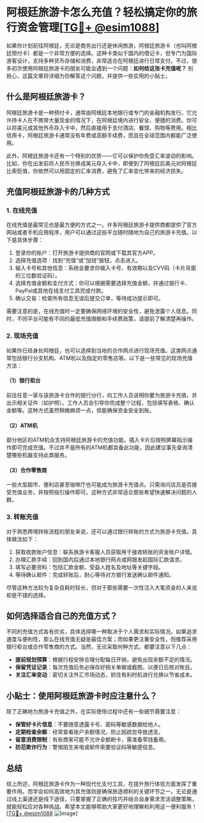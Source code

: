 # 阿根廷旅游卡怎么充值？轻松搞定你的旅行资金管理[[TG💪+ @esim1088](https://t.me/s/esim1088)]

如果你计划前往阿根廷，无论是商务出行还是休闲旅游，阿根廷旅游卡（也叫阿根廷预付卡）都是一个非常方便的选择。这种卡类似于国内的借记卡，但专门为国际游客设计，支持多种货币存储和消费，非常适合在阿根廷进行日常支付。不过，很多初次使用阿根廷旅游卡的朋友可能会遇到一个问题：**如何给这张卡充值呢？** 别担心，这篇文章将详细为你解答这个问题，并提供一些实用的小贴士。

## 什么是阿根廷旅游卡？

阿根廷旅游卡是一种预付卡，通常由阿根廷本地银行或专门的金融机构发行。它允许持卡人在不携带大量现金的情况下，在阿根廷境内进行安全、便捷的消费。你可以将美元或其他外币存入卡中，然后直接用于支付酒店、餐馆、购物等费用。相比信用卡，阿根廷旅游卡通常没有年费或高额手续费，而且在全球范围内都能广泛使用。

此外，阿根廷旅游卡还有一个特别的优势——它可以保护你免受汇率波动的影响。比如，你在出发前将人民币兑换成美元存入卡中，即便到了阿根廷后美元对阿根廷比索贬值，你依然可以用固定的汇率消费，避免了汇率变化带来的经济损失。

## 充值阿根廷旅游卡的几种方式

### 1. 在线充值

在线充值是最常见也是最方便的方式之一。许多阿根廷旅游卡提供商都提供了官方网站或者手机应用程序，用户可以通过这些平台随时随地为自己的旅游卡充值。以下是具体步骤：

1. 登录你的账户：打开旅游卡提供商的官网或下载其官方APP。
2. 选择充值选项：找到“充值”或“加钱”按钮，点击进入。
3. 输入卡号和其他信息：系统会要求你输入卡号、有效期以及CVV码（卡片背面的三位数验证码）。
4. 选择充值金额和支付方式：你可以根据需要选择充值金额，并通过银行卡、PayPal或其他在线支付工具完成付款。
5. 确认交易：检查所有信息无误后提交订单，等待成功提示即可。

需要注意的是，在线充值时一定要确保网络环境的安全性，避免泄露个人信息。同时，不同平台可能有不同的最低充值限额和手续费政策，请提前了解清楚再操作。

### 2. 现场充值

如果你已经身处阿根廷，也可以选择到当地的合作网点进行现场充值。这类网点通常包括银行分支机构、ATM机以及指定的零售店等。以下是一些常见的现场充值方法：

#### （1）银行柜台

前往任意一家与该旅游卡合作的银行分行，向工作人员说明你要为旅游卡充值，并出示相关证件（如护照）。工作人员会引导你完成整个过程，包括填写表格、确认金额等。这种方式虽然稍微麻烦一点，但能确保资金安全到账。

#### （2）ATM机

部分地区的ATM机会支持阿根廷旅游卡的充值功能。插入卡片后按照屏幕指示操作即可完成充值。不过并不是所有的ATM机都具备此功能，因此建议事先查询清楚哪些机器支持此类服务。

#### （3）合作零售商

一些大型超市、便利店甚至咖啡厅也可能成为旅游卡充值点。只需询问店员是否接受充值业务，并按照指引操作即可。这种方式非常适合那些希望快速解决问题的人群。

### 3. 转账充值

对于熟悉跨境转账流程的朋友来说，还可以通过银行转账的方式为旅游卡充值。具体做法如下：

1. 获取收款账户信息：联系旅游卡客服人员获取用于接收转账的资金账户详情。
2. 办理汇款手续：回到国内后通过本地银行网点或网银发起国际汇款请求。
3. 填写必要资料：包括汇款金额、受益人姓名及地址等关键字段。
4. 等待确认邮件：完成转账后，耐心等待对方银行发送确认邮件通知。

尽管这种方法较为复杂且耗时较长，但对于那些需要一次性注入大笔资金的人来说却是不错的选择。

## 如何选择适合自己的充值方式？

不同的充值方式各有优劣，具体选择哪一种取决于个人需求和实际情况。如果追求速度与便利性，那么在线充值无疑是最佳方案；而如果更注重安全性，则推荐采用银行柜台或合作零售商的方式。当然，无论采取何种方式，都要注意以下几点：

- **提前规划预算**：根据行程安排合理分配每日开销，避免出现余额不足的情况。
- **保留凭证记录**：每次充值后务必保存好相关单据或截图，以便日后核对账目。
- **关注汇率变动**：密切关注外汇市场动态，抓住有利时机进行兑换以节省成本。

## 小贴士：使用阿根廷旅游卡时应注意什么？

除了正确地为旅游卡充值之外，在实际使用过程中还有一些细节需要注意：

- **保管好卡片信息**：不要随意透露卡号、密码等敏感数据给他人。
- **定期检查余额**：经常查看账户余额情况，防止因疏忽导致透支。
- **留意消费限制**：有些商家可能不允许全额刷卡，需准备零钱备用。
- **防范欺诈行为**：警惕陌生来电或邮件索要验证码等敏感信息。

## 总结

综上所述，阿根廷旅游卡作为一种现代化支付工具，在提升旅行体验方面发挥了重要作用。而学会如何高效地为其充值则是确保旅途顺利的关键环节之一。无论是通过线上渠道还是线下途径，只要掌握了正确的技巧并结合自身需求灵活调整策略，就能轻松应对各种挑战。希望本文能够帮助大家更好地理解和利用这一便利服务！[[TG💪+ @esim1088](https://t.me/s/esim1088) ![Image](https://i.postimg.cc/4NQfJmqS/Snipaste-2025-05-13-00-14-12.png)]